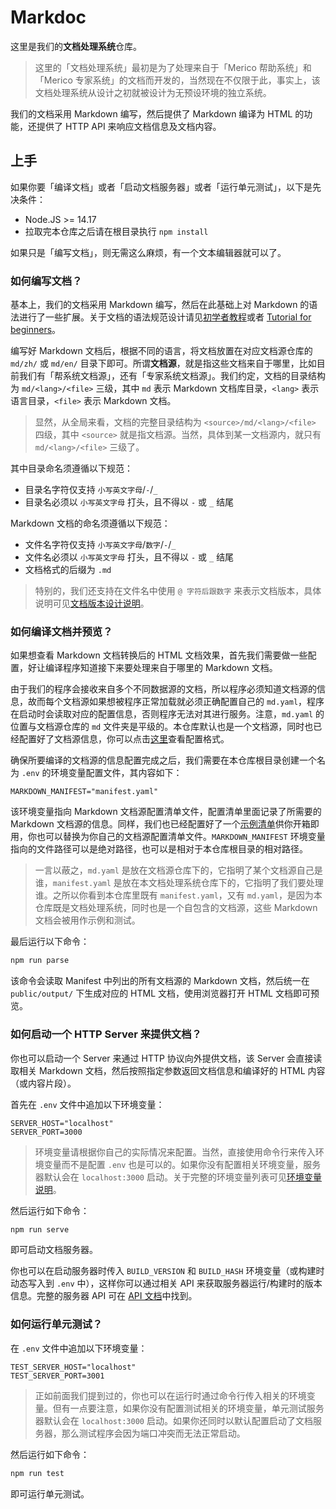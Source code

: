 # Markdoc

这里是我们的**文档处理系统**仓库。

> 这里的「文档处理系统」最初是为了处理来自于「Merico 帮助系统」和「Merico 专家系统」的文档而开发的，当然现在不仅限于此，事实上，该文档处理系统从设计之初就被设计为无预设环境的独立系统。

我们的文档采用 Markdown 编写，然后提供了 Markdown 编译为 HTML 的功能，还提供了 HTTP API 来响应文档信息及文档内容。

## 上手

如果你要「编译文档」或者「启动文档服务器」或者「运行单元测试」，以下是先决条件：

- Node.JS >= 14.17
- 拉取完本仓库之后请在根目录执行 `npm install`

如果只是「编写文档」，则无需这么麻烦，有一个文本编辑器就可以了。

### 如何编写文档？

基本上，我们的文档采用 Markdown 编写，然后在此基础上对 Markdown 的语法进行了一些扩展。关于文档的语法规范设计请见[初学者教程](./md/zh/tutorial.md)或者 [Tutorial for beginners](./md/en/tutorial.md)。

编写好 Markdown 文档后，根据不同的语言，将文档放置在对应文档源仓库的 `md/zh/` 或 `md/en/` 目录下即可。所谓**文档源**，就是指这些文档来自于哪里，比如目前我们有「帮系统文档源」，还有「专家系统文档源」。我们约定，文档的目录结构为 `md/<lang>/<file>` 三级，其中 `md` 表示 Markdown 文档库目录，`<lang>` 表示语言目录，`<file>` 表示 Markdown 文档。

> 显然，从全局来看，文档的完整目录结构为 `<source>/md/<lang>/<file>` 四级，其中 `<source>` 就是指文档源。当然，具体到某一文档源内，就只有 `md/<lang>/<file>` 三级了。

其中目录命名须遵循以下规范：

- 目录名字符仅支持 `小写英文字母`/`-`/`_`
- 目录名必须以 `小写英文字母` 打头，且不得以 `-` 或 `_` 结尾

Markdown 文档的命名须遵循以下规范：

- 文件名字符仅支持 `小写英文字母`/`数字`/`-`/`_`
- 文件名必须以 `小写英文字母` 打头，且不得以 `-` 或 `_` 结尾
- 文档格式的后缀为 `.md`

> 特别的，我们还支持在文件名中使用 `@ 字符后跟数字` 来表示文档版本，具体说明可见[文档版本设计说明](./doc/md-edition.md)。

### 如何编译文档并预览？

如果想查看 Markdown 文档转换后的 HTML 文档效果，首先我们需要做一些配置，好让编译程序知道接下来要处理来自于哪里的 Markdown 文档。

由于我们的程序会接收来自多个不同数据源的文档，所以程序必须知道文档源的信息，故而每个文档源如果想被程序正常加载就必须正确配置自己的 `md.yaml`，程序在启动时会读取对应的配置信息，否则程序无法对其进行服务。注意，`md.yaml` 的位置与文档源仓库的 `md` 文件夹是平级的。本仓库默认也是一个文档源，同时也已经配置好了文档源信息，你可以点击[这里](./md.yaml)查看配置格式。

确保所要编译的文档源的信息配置完成之后，我们需要在本仓库根目录创建一个名为 `.env` 的环境变量配置文件，其内容如下：

```
MARKDOWN_MANIFEST="manifest.yaml"
```

该环境变量指向 Markdown 文档源配置清单文件，配置清单里面记录了所需要的 Markdown 文档源的信息。同样，我们也已经配置好了一个[示例清单](./manifest.yaml)供你开箱即用，你也可以替换为你自己的文档源配置清单文件。`MARKDOWN_MANIFEST` 环境变量指向的文件路径可以是绝对路径，也可以是相对于本仓库根目录的相对路径。

> 一言以蔽之，`md.yaml` 是放在文档源仓库下的，它指明了某个文档源自己是谁，`manifest.yaml` 是放在本文档处理系统仓库下的，它指明了我们要处理谁。之所以你看到本仓库里既有 `manifest.yaml`，又有 `md.yaml`，是因为本仓库既是文档处理系统，同时也是一个自包含的文档源，这些 Markdown 文档会被用作示例和测试。

最后运行以下命令：

```sh
npm run parse
```

该命令会读取 Manifest 中列出的所有文档源的 Markdown 文档，然后统一在 `public/output/` 下生成对应的 HTML 文档，使用浏览器打开 HTML 文档即可预览。

### 如何启动一个 HTTP Server 来提供文档？

你也可以启动一个 Server 来通过 HTTP 协议向外提供文档，该 Server 会直接读取相关 Markdown 文档，然后按照指定参数返回文档信息和编译好的 HTML 内容（或内容片段）。

首先在 `.env` 文件中追加以下环境变量：

```
SERVER_HOST="localhost"
SERVER_PORT=3000
```

> 环境变量请根据你自己的实际情况来配置。当然，直接使用命令行来传入环境变量而不是配置 `.env` 也是可以的。如果你没有配置相关环境变量，服务器默认会在 `localhost:3000` 启动。关于完整的环境变量列表可见[环境变量说明](./doc/env.md)。

然后运行如下命令：

```sh
npm run serve
```

即可启动文档服务器。

你也可以在启动服务器时传入 `BUILD_VERSION` 和 `BUILD_HASH` 环境变量（或构建时动态写入到 `.env` 中），这样你可以通过相关 API 来获取服务器运行/构建时的版本信息。完整的服务器 API 可在 [API 文档](./doc/api.md)中找到。

### 如何运行单元测试？

在 `.env` 文件中追加以下环境变量：

```
TEST_SERVER_HOST="localhost"
TEST_SERVER_PORT=3001
```

> 正如前面我们提到过的，你也可以在运行时通过命令行传入相关的环境变量。但有一点要注意，如果你没有配置测试相关的环境变量，单元测试服务器默认会在 `localhost:3000` 启动。如果你还同时以默认配置启动了文档服务器，那么测试程序会因为端口冲突而无法正常启动。

然后运行如下命令：

```sh
npm run test
```

即可运行单元测试。
